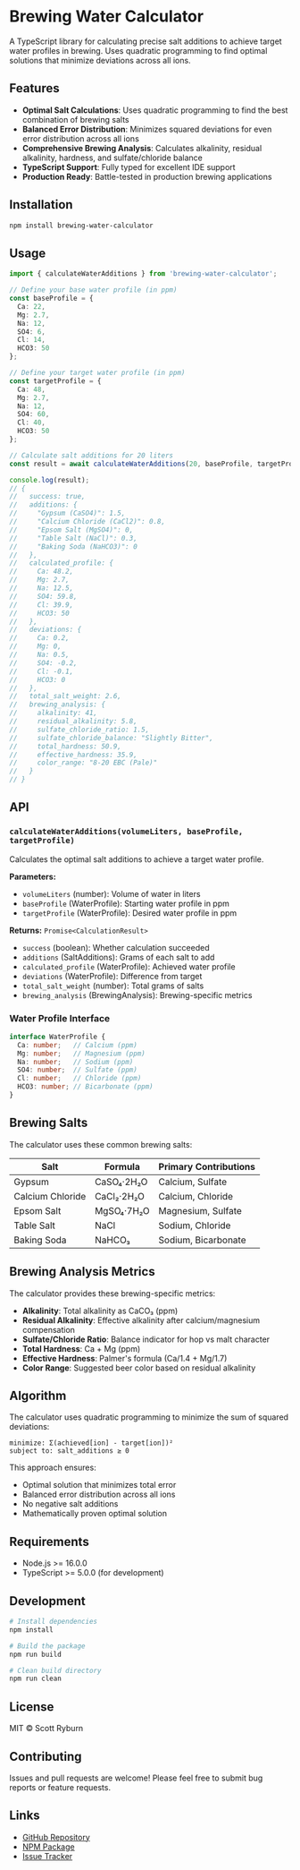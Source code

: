 # Brewing Water Calculator

A TypeScript library for calculating precise salt additions to achieve target water profiles in brewing. Uses quadratic programming to find optimal solutions that minimize deviations across all ions.

## Features

- **Optimal Salt Calculations**: Uses quadratic programming to find the best combination of brewing salts
- **Balanced Error Distribution**: Minimizes squared deviations for even error distribution across all ions
- **Comprehensive Brewing Analysis**: Calculates alkalinity, residual alkalinity, hardness, and sulfate/chloride balance
- **TypeScript Support**: Fully typed for excellent IDE support
- **Production Ready**: Battle-tested in production brewing applications

## Installation

```bash
npm install brewing-water-calculator
```

## Usage

```typescript
import { calculateWaterAdditions } from 'brewing-water-calculator';

// Define your base water profile (in ppm)
const baseProfile = {
  Ca: 22,
  Mg: 2.7,
  Na: 12,
  SO4: 6,
  Cl: 14,
  HCO3: 50
};

// Define your target water profile (in ppm)
const targetProfile = {
  Ca: 48,
  Mg: 2.7,
  Na: 12,
  SO4: 60,
  Cl: 40,
  HCO3: 50
};

// Calculate salt additions for 20 liters
const result = await calculateWaterAdditions(20, baseProfile, targetProfile);

console.log(result);
// {
//   success: true,
//   additions: {
//     "Gypsum (CaSO4)": 1.5,
//     "Calcium Chloride (CaCl2)": 0.8,
//     "Epsom Salt (MgSO4)": 0,
//     "Table Salt (NaCl)": 0.3,
//     "Baking Soda (NaHCO3)": 0
//   },
//   calculated_profile: {
//     Ca: 48.2,
//     Mg: 2.7,
//     Na: 12.5,
//     SO4: 59.8,
//     Cl: 39.9,
//     HCO3: 50
//   },
//   deviations: {
//     Ca: 0.2,
//     Mg: 0,
//     Na: 0.5,
//     SO4: -0.2,
//     Cl: -0.1,
//     HCO3: 0
//   },
//   total_salt_weight: 2.6,
//   brewing_analysis: {
//     alkalinity: 41,
//     residual_alkalinity: 5.8,
//     sulfate_chloride_ratio: 1.5,
//     sulfate_chloride_balance: "Slightly Bitter",
//     total_hardness: 50.9,
//     effective_hardness: 35.9,
//     color_range: "8-20 EBC (Pale)"
//   }
// }
```

## API

### `calculateWaterAdditions(volumeLiters, baseProfile, targetProfile)`

Calculates the optimal salt additions to achieve a target water profile.

**Parameters:**
- `volumeLiters` (number): Volume of water in liters
- `baseProfile` (WaterProfile): Starting water profile in ppm
- `targetProfile` (WaterProfile): Desired water profile in ppm

**Returns:** `Promise<CalculationResult>`
- `success` (boolean): Whether calculation succeeded
- `additions` (SaltAdditions): Grams of each salt to add
- `calculated_profile` (WaterProfile): Achieved water profile
- `deviations` (WaterProfile): Difference from target
- `total_salt_weight` (number): Total grams of salts
- `brewing_analysis` (BrewingAnalysis): Brewing-specific metrics

### Water Profile Interface

```typescript
interface WaterProfile {
  Ca: number;   // Calcium (ppm)
  Mg: number;   // Magnesium (ppm)
  Na: number;   // Sodium (ppm)
  SO4: number;  // Sulfate (ppm)
  Cl: number;   // Chloride (ppm)
  HCO3: number; // Bicarbonate (ppm)
}
```

## Brewing Salts

The calculator uses these common brewing salts:

| Salt | Formula | Primary Contributions |
|------|---------|----------------------|
| Gypsum | CaSO₄·2H₂O | Calcium, Sulfate |
| Calcium Chloride | CaCl₂·2H₂O | Calcium, Chloride |
| Epsom Salt | MgSO₄·7H₂O | Magnesium, Sulfate |
| Table Salt | NaCl | Sodium, Chloride |
| Baking Soda | NaHCO₃ | Sodium, Bicarbonate |

## Brewing Analysis Metrics

The calculator provides these brewing-specific metrics:

- **Alkalinity**: Total alkalinity as CaCO₃ (ppm)
- **Residual Alkalinity**: Effective alkalinity after calcium/magnesium compensation
- **Sulfate/Chloride Ratio**: Balance indicator for hop vs malt character
- **Total Hardness**: Ca + Mg (ppm)
- **Effective Hardness**: Palmer's formula (Ca/1.4 + Mg/1.7)
- **Color Range**: Suggested beer color based on residual alkalinity

## Algorithm

The calculator uses quadratic programming to minimize the sum of squared deviations:

```
minimize: Σ(achieved[ion] - target[ion])²
subject to: salt_additions ≥ 0
```

This approach ensures:
- Optimal solution that minimizes total error
- Balanced error distribution across all ions
- No negative salt additions
- Mathematically proven optimal solution

## Requirements

- Node.js >= 16.0.0
- TypeScript >= 5.0.0 (for development)

## Development

```bash
# Install dependencies
npm install

# Build the package
npm run build

# Clean build directory
npm run clean
```

## License

MIT © Scott Ryburn

## Contributing

Issues and pull requests are welcome! Please feel free to submit bug reports or feature requests.

## Links

- [GitHub Repository](https://github.com/sryburn/brewing-water-calculator)
- [NPM Package](https://www.npmjs.com/package/brewing-water-calculator)
- [Issue Tracker](https://github.com/sryburn/brewing-water-calculator/issues)